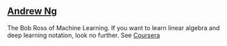 ## [Andrew Ng](#andrew-ng)

The Bob Ross of Machine Learning. If you want to learn linear algebra and deep learning notation, look no further. See [Coursera](https://www.coursera.org/specializations/deep-learning)
